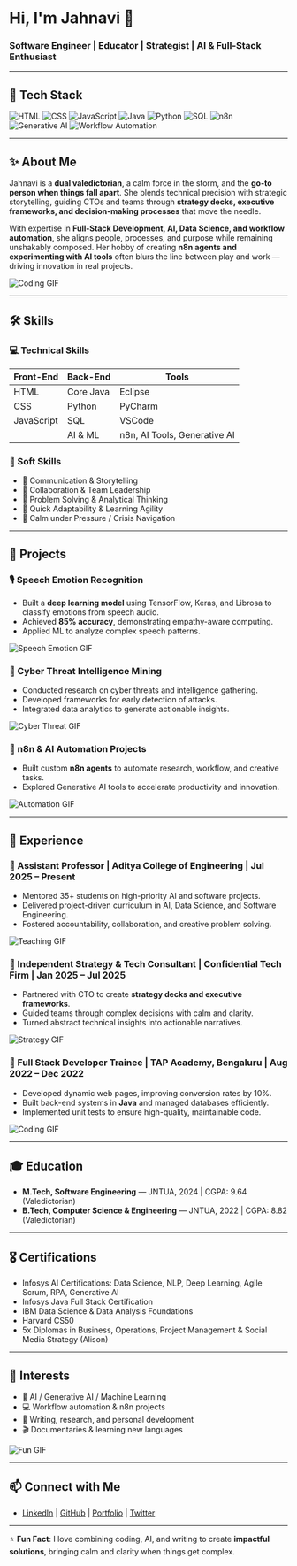 # Hi, I'm Jahnavi 👋  
### Software Engineer | Educator | Strategist | AI & Full-Stack Enthusiast

---

## 🔧 Tech Stack

![HTML](https://img.shields.io/badge/HTML-E34F26?style=flat&logo=html5&logoColor=white)
![CSS](https://img.shields.io/badge/CSS-1572B6?style=flat&logo=css3&logoColor=white)
![JavaScript](https://img.shields.io/badge/JavaScript-F7DF1E?style=flat&logo=javascript&logoColor=black)
![Java](https://img.shields.io/badge/Java-007396?style=flat&logo=java&logoColor=white)
![Python](https://img.shields.io/badge/Python-3776AB?style=flat&logo=python&logoColor=white)
![SQL](https://img.shields.io/badge/SQL-4479A1?style=flat&logo=mysql&logoColor=white)
![n8n](https://img.shields.io/badge/n8n-000000?style=flat&logo=n8n&logoColor=white)
![Generative AI](https://img.shields.io/badge/Generative%20AI-FF6F61?style=flat&logo=artstation&logoColor=white)
![Workflow Automation](https://img.shields.io/badge/Workflow%20Automation-1DB954?style=flat&logo=zapier&logoColor=white)

---

## ✨ About Me
Jahnavi is a **dual valedictorian**, a calm force in the storm, and the **go-to person when things fall apart**. She blends technical precision with strategic storytelling, guiding CTOs and teams through **strategy decks, executive frameworks, and decision-making processes** that move the needle.  

With expertise in **Full-Stack Development, AI, Data Science, and workflow automation**, she aligns people, processes, and purpose while remaining unshakably composed. Her hobby of creating **n8n agents and experimenting with AI tools** often blurs the line between play and work — driving innovation in real projects.  

![Coding GIF](https://media.giphy.com/media/qgQUggAC3Pfv687qPC/giphy.gif)

---

## 🛠 Skills

### 💻 Technical Skills
| Front-End | Back-End | Tools |
|-----------|----------|-------|
| HTML      | Core Java |  Eclipse |
| CSS       | Python   |  PyCharm |
| JavaScript| SQL      |  VSCode |
|           | AI & ML  | n8n, AI Tools, Generative AI |

### 🤝 Soft Skills
- 📝 Communication & Storytelling  
- 🔄 Collaboration & Team Leadership  
- 🧠 Problem Solving & Analytical Thinking  
- 🚀 Quick Adaptability & Learning Agility  
- 🧘 Calm under Pressure / Crisis Navigation  

---

## 📌 Projects

### 🎙 Speech Emotion Recognition
- Built a **deep learning model** using TensorFlow, Keras, and Librosa to classify emotions from speech audio.  
- Achieved **85% accuracy**, demonstrating empathy-aware computing.  
- Applied ML to analyze complex speech patterns.  

![Speech Emotion GIF](https://media.giphy.com/media/PxSFAnuubLkSA/giphy.gif)

### 🔐 Cyber Threat Intelligence Mining
- Conducted research on cyber threats and intelligence gathering.  
- Developed frameworks for early detection of attacks.  
- Integrated data analytics to generate actionable insights.  

![Cyber Threat GIF](https://media.giphy.com/media/RDZo7znAdn2u7sAcWH/giphy.gif)

### 🤖 n8n & AI Automation Projects
- Built custom **n8n agents** to automate research, workflow, and creative tasks.  
- Explored Generative AI tools to accelerate productivity and innovation.  

![Automation GIF](https://share.google/images/fz7qb9qjrIceV75zw)

---

## 💼 Experience

### 🔹 Assistant Professor | Aditya College of Engineering | Jul 2025 – Present
- Mentored 35+ students on high-priority AI and software projects.  
- Delivered project-driven curriculum in AI, Data Science, and Software Engineering.  
- Fostered accountability, collaboration, and creative problem solving.  

![Teaching GIF](https://media.giphy.com/media/l0HlQ6pZx1n2sX0A8/giphy.gif)

### 🔹 Independent Strategy & Tech Consultant | Confidential Tech Firm | Jan 2025 – Jul 2025
- Partnered with CTO to create **strategy decks and executive frameworks**.  
- Guided teams through complex decisions with calm and clarity.  
- Turned abstract technical insights into actionable narratives.  

![Strategy GIF](https://media.giphy.com/media/3o7abKhOpu0NwenH3O/giphy.gif)

### 🔹 Full Stack Developer Trainee | TAP Academy, Bengaluru | Aug 2022 – Dec 2022
- Developed dynamic web pages, improving conversion rates by 10%.  
- Built back-end systems in **Java** and managed databases efficiently.  
- Implemented unit tests to ensure high-quality, maintainable code.  

![Coding GIF](https://media.giphy.com/media/qgQUggAC3Pfv687qPC/giphy.gif)

---

## 🎓 Education

- **M.Tech, Software Engineering** — JNTUA, 2024 | CGPA: 9.64 (Valedictorian)  
- **B.Tech, Computer Science & Engineering** — JNTUA, 2022 | CGPA: 8.82 (Valedictorian)  

---

## 🎖 Certifications

- Infosys AI Certifications: Data Science, NLP, Deep Learning, Agile Scrum, RPA, Generative AI  
- Infosys Java Full Stack Certification  
- IBM Data Science & Data Analysis Foundations  
- Harvard CS50  
- 5x Diplomas in Business, Operations, Project Management & Social Media Strategy (Alison)  

---

## 🎯 Interests
- 🤖 AI / Generative AI / Machine Learning  
- 💻 Workflow automation & n8n projects  
- 📝 Writing, research, and personal development  
- 🎬 Documentaries & learning new languages  

![Fun GIF](https://media.giphy.com/media/LaVp0AyqR5bGsC5Cbm/giphy.gif)

---

## 📫 Connect with Me
- [LinkedIn](#) | [GitHub](#) | [Portfolio](#) | [Twitter](#)

---

⭐ **Fun Fact**: I love combining coding, AI, and writing to create **impactful solutions**, bringing calm and clarity when things get complex.
